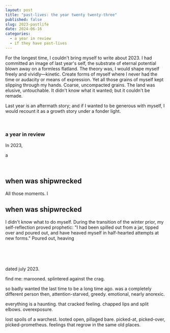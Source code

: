 ```yaml
---
layout: post
title: "past-lives: the year twenty twenty-three"
published: false
slug: 2023-pastlife
date: 2024-06-16
categories:
  - a year in review
  - if they have past-lives
---
```


For the longest time, I couldn't bring myself to write about 2023. I had committed an image of last year's self, the substrate of eternal potential blown away on a formless flatland. The theory was, I would shape myself freely and vividly—kinetic. Create forms of myself where I never had the time or audacity or means of expression. Yet all those grains of myself kept slipping through my hands. Coarse, uncompacted grains. The land was elusive, untouchable. It didn't know what it wanted; but it couldn't be remade.

Last year is an aftermath story; and if I wanted to be generous with myself, I would recount it as a growth story under a fonder light. 

<br />

### a year in review

In 2023, 

a

<!--more-->

<br />


## when was shipwrecked

All those moments. l


## when was shipwrecked

I didn't know what to do myself. During the transition of the winter prior, my self-reflection proved prophetic: "I had been spilled out from a jar, tipped over and poured out, and have heaved myself in half-hearted attempts at new forms." Poured out, heaving


<br /> 
<br />
<br />

dated july 2023. 

find me: marooned. splintered against the crag.

so badly wanted the last time to be a long time ago. was a completely different person then, attention-starved, greedy. emotional, nearly anorexic.

everything is a haunting. that cracked feeling. chapped lips and split elbows. overexposure.

lost spoils of a warchest. looted open, pillaged bare. picked-at, picked-over, picked-prometheus. feelings that regrow in the same old places.

<br />
<br />
<br />

